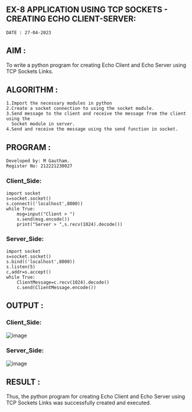 ## EX-8 APPLICATION USING TCP SOCKETS - CREATING ECHO CLIENT-SERVER:
```
DATE : 27-04-2023
```
## AIM :
To write a python program for creating Echo Client and Echo Server using TCP Sockets Links.

## ALGORITHM :
```
1.Import the necessary modules in python
2.Create a socket connection to using the socket module.
3.Send message to the client and receive the message from the client using the 
  Socket module in server.
4.Send and receive the message using the send function in socket.
```
## PROGRAM :
```
Developed by: M Gautham.
Register No: 212221230027
```

### Client_Side:
```
import socket
s=socket.socket()
s.connect(('localhost',8000))
while True:
    msg=input("Client > ")
    s.send(msg.encode())
    print("Server > ",s.recv(1024).decode())
```
### Server_Side:
```
import socket
s=socket.socket()
s.bind(('localhost',8000))
s.listen(5)
c,addr=s.accept()
while True:
    ClientMessage=c.recv(1024).decode()
    c.send(ClientMessage.encode())
```
## OUTPUT :
### Client_Side:

![image](https://github.com/muppirgautham/EX-8/assets/94810884/e51edb2b-893a-406d-93ac-ea4562f34ec2)
### Server_Side:

![image](https://github.com/muppirgautham/EX-8/assets/94810884/6b1f789a-468c-4b72-8293-32f3e444224f)

## RESULT :
Thus, the python program for creating Echo Client and Echo Server using TCP Sockets Links was successfully created and executed.
